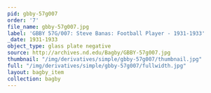 ```yaml
---
pid: gbby-57g007
order: '7'
file_name: gbby-57g007.jpg
label: 'GBBY 57G/007: Steve Banas: Football Player - 1931-1933'
_date: 1931-1933
object_type: glass plate negative
source: http://archives.nd.edu/Bagby/GBBY-57g007.jpg
thumbnail: "/img/derivatives/simple/gbby-57g007/thumbnail.jpg"
full: "/img/derivatives/simple/gbby-57g007/fullwidth.jpg"
layout: bagby_item
collection: bagby
---
```

